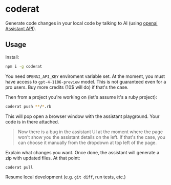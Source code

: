 # coderat

Generate code changes in your local code by talking to AI (using [openai Assistant API](https://platform.openai.com/docs/assistants/overview)).

## Usage

Install:

```sh
npm i -g coderat
```

You need `OPENAI_API_KEY` enviroment variable set. At the moment, you must have access to `gpt-4-1106-preview` model. This is not guaranteed even for a pro users. Buy more credits (10$ will do) if that's the case.

Then from a project you're working on (let's assume it's a ruby project):

```sh
coderat push **/*.rb
```

This will pop open a browser window with the assistant playground. Your code is in there attached.

> Now there is a bug in the assistant UI at the moment where the page won't show you the assistant details on the left. If that's the case, you can choose it manually from the dropdown at top left of the page.

Explain what changes you want. Once done, the assistant will generate a zip with updated files. At that point:

```sh
coderat pull
```

Resume local development (e.g. `git diff`, run tests, etc.)
